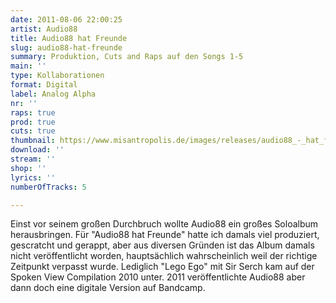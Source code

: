 ```yaml
---
date: 2011-08-06 22:00:25
artist: Audio88
title: Audio88 hat Freunde
slug: audio88-hat-freunde
summary: Produktion, Cuts and Raps auf den Songs 1-5
main: ''
type: Kollaborationen
format: Digital
label: Analog Alpha
nr: ''
raps: true
prod: true
cuts: true
thumbnail: https://www.misantropolis.de/images/releases/audio88_-_hat_freunde.jpg
download: ''
stream: ''
shop: ''
lyrics: ''
numberOfTracks: 5

---
```


Einst vor seinem großen Durchbruch wollte Audio88 ein großes Soloalbum herausbringen. Für "Audio88 hat Freunde" hatte ich damals viel produziert, gescratcht und gerappt, aber aus diversen Gründen ist das Album damals nicht veröffentlicht worden, hauptsächlich wahrscheinlich weil der richtige Zeitpunkt verpasst wurde. Lediglich "Lego Ego" mit Sir Serch kam auf der Spoken View Compilation 2010 unter. 2011 veröffentlichte Audio88 aber dann doch eine digitale Version auf Bandcamp.
